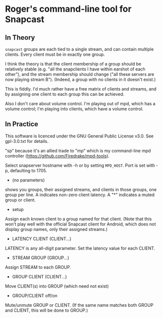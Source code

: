 # Roger's command-line tool for Snapcast

## In Theory

`snapcast` groups are each tied to a single stream, and can contain
multiple clients. Every client must be in exactly one group.

I think the theory is that the client membership of a group should be
relatively stable (e.g. "all the snapclients I have within earshot of
each other"), and the stream membership should change ("all these
servers are now playing stream B"). (Indeed, a group with no clients
in it doesn't exist.)

This is fiddly. I'd much rather have a free matrix of clients and
streams, and by assigning one client to each group this can be
achieved.

Also I don't care about volume control. I'm playing out of mpd, which
has a volume control; I'm playing into clients, which have a volume
control.

## In Practice

This software is licenced under the GNU General Public License v3.0.
See gpl-3.0.txt for details.

"sp" because it's an allied trade to "mp" which is my command-line mpd
controller (https://github.com/Firedrake/mpd-tools).

Select snapserver hostname with -h or by setting `MPD_HOST`. Port is
set with -p, defaulting to 1705.

- (no parameters)

shows you groups, their assigned streams, and clients in those groups,
one group per line. A <n> indicates non-zero client latency. A "*"
indicates a muted group or client.

- setup

Assign each known client to a group named for that client. (Note that
this won't play well with the official Snapcast client for Android,
which does not display group names, only their assigned streams.)

- LATENCY CLIENT (CLIENT...)

LATENCY is any all-digit parameter. Set the latency value for each
CLIENT.

- STREAM GROUP (GROUP...)

Assign STREAM to each GROUP.

- GROUP CLIENT (CLIENT...)

Move CLIENT(s) into GROUP (which need not exist)

- GROUP/CLIENT off/on

Mute/unmute GROUP or CLIENT. (If the same name matches both GROUP and
CLIENT, this will be done to GROUP.)
